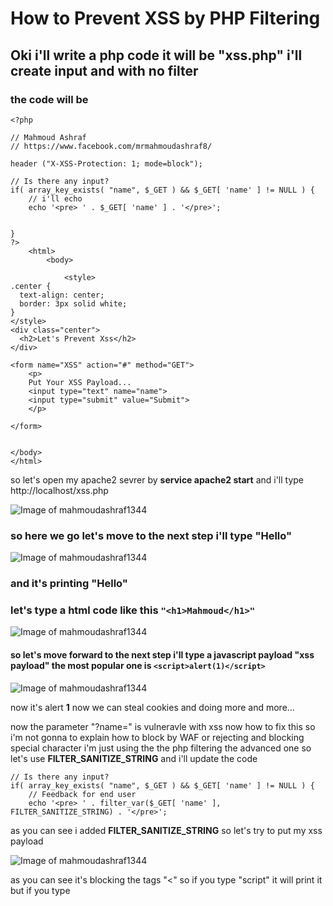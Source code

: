 # How to Prevent XSS by PHP Filtering

## Oki i'll write a php code it will be "xss.php" i'll create input and with no filter

### the code will be

```
<?php

// Mahmoud Ashraf
// https://www.facebook.com/mrmahmoudashraf8/

header ("X-XSS-Protection: 1; mode=block");

// Is there any input?
if( array_key_exists( "name", $_GET ) && $_GET[ 'name' ] != NULL ) {
    // i'll echo
    echo '<pre> ' . $_GET[ 'name' ] . '</pre>';


}
?> 
	<html>
		<body>
			
			<style>
.center {
  text-align: center;
  border: 3px solid white;
}
</style>
<div class="center">
  <h2>Let's Prevent Xss</h2>
</div>

<form name="XSS" action="#" method="GET">
    <p>
	Put Your XSS Payload...
	<input type="text" name="name">
	<input type="submit" value="Submit">
    </p>

</form>


</body>
</html>

```
so let's open my apache2 sevrer by **service apache2 start** and i'll type http://localhost/xss.php

![Image of mahmoudashraf1344](https://github.com/mahmoudashraf1344/PreventXSS/blob/main/xss.png)

### so here we go let's move to the next step i'll type "Hello"

![Image of mahmoudashraf1344](https://github.com/mahmoudashraf1344/PreventXSS/blob/main/xss1.png)

### and it's printing "Hello"
### let's type a html code like this `"<h1>Mahmoud</h1>"`

![Image of mahmoudashraf1344](https://github.com/mahmoudashraf1344/PreventXSS/blob/main/xss2.png)

#### so let's move forward to the next step i'll type a javascript payload "xss payload" the most popular one is `<script>alert(1)</script>`

![Image of mahmoudashraf1344](https://github.com/mahmoudashraf1344/PreventXSS/blob/main/xss3.png)

now it's alert **1** now we can steal cookies and doing more and more...

now the parameter "?name=" is vulneravle with xss now how to fix this so i'm not gonna to explain how to block by WAF or rejecting and blocking special character i'm just using the the php filtering the advanced one so let's use **FILTER_SANITIZE_STRING** and i'll update the code

```
// Is there any input?
if( array_key_exists( "name", $_GET ) && $_GET[ 'name' ] != NULL ) {
    // Feedback for end user
    echo '<pre> ' . filter_var($_GET[ 'name' ], FILTER_SANITIZE_STRING) . '</pre>';
```
as you can see i added **FILTER_SANITIZE_STRING** so let's try to put my xss payload

![Image of mahmoudashraf1344](https://github.com/mahmoudashraf1344/PreventXSS/blob/main/xss4.png)

as you can see it's blocking the tags "<" so if you type "script" it will print it but if you type <script> it will block it so as you can see it's blocking `**<script>**` and `**</script>**` and print **"alert(1)"**
